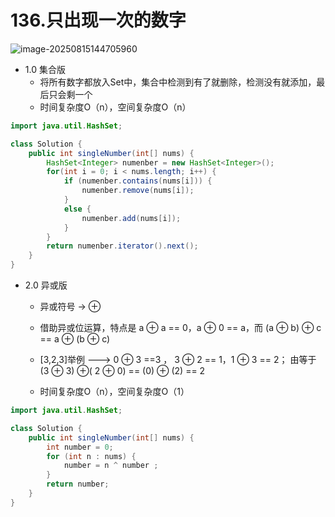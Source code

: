 # 136.只出现一次的数字

![image-20250815144705960](C:\Users\BRKJ\AppData\Roaming\Typora\typora-user-images\image-20250815144705960.png)

- 1.0 集合版
  - 将所有数字都放入Set中，集合中检测到有了就删除，检测没有就添加，最后只会剩一个
  - 时间复杂度O（n），空间复杂度O（n）

```java
import java.util.HashSet;

class Solution {
    public int singleNumber(int[] nums) {
        HashSet<Integer> numenber = new HashSet<Integer>();
        for(int i = 0; i < nums.length; i++) {
            if (numenber.contains(nums[i])) {
                numenber.remove(nums[i]);
            }
            else {
                numenber.add(nums[i]);
            }
        }
        return numenber.iterator().next();
    }
}
```

- 2.0 异或版

  - 异或符号 -> ⊕ 

  - 借助异或位运算，特点是 a ⊕ a == 0，a ⊕ 0 == a，而 (a ⊕ b) ⊕ c  == a ⊕ (b ⊕ c)
  - [3,2,3]举例 ---> 0 ⊕ 3 ==3  ， 3 ⊕ 2 == 1，1 ⊕ 3 == 2； 由等于 (3 ⊕ 3) ⊕( 2 ⊕ 0) == (0) ⊕ (2) == 2
  - 时间复杂度O（n），空间复杂度O（1）

```java
import java.util.HashSet;

class Solution {
    public int singleNumber(int[] nums) {
        int number = 0;
        for (int n : nums) {
            number = n ^ number ;
        }
        return number;
    }
}
```

